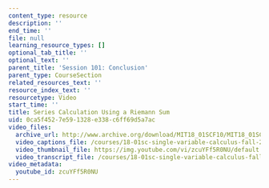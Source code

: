 ```yaml
---
content_type: resource
description: ''
end_time: ''
file: null
learning_resource_types: []
optional_tab_title: ''
optional_text: ''
parent_title: 'Session 101: Conclusion'
parent_type: CourseSection
related_resources_text: ''
resource_index_text: ''
resourcetype: Video
start_time: ''
title: Series Calculation Using a Riemann Sum
uid: 0ca5f452-7e59-1328-e338-c6ff69d5a7ac
video_files:
  archive_url: http://www.archive.org/download/MIT18_01SCF10/MIT18_01SCF10Rec_83_300k.mp4
  video_captions_file: /courses/18-01sc-single-variable-calculus-fall-2010/55aae3007e9e5299a7b8d862d905013a_zcuYFf5R0NU.vtt
  video_thumbnail_file: https://img.youtube.com/vi/zcuYFf5R0NU/default.jpg
  video_transcript_file: /courses/18-01sc-single-variable-calculus-fall-2010/706b5a90504386ab4a678e58f60480d7_zcuYFf5R0NU.pdf
video_metadata:
  youtube_id: zcuYFf5R0NU
---
```

